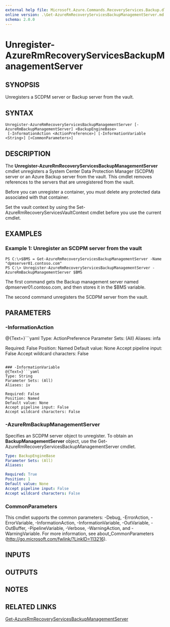 ```yaml
---
external help file: Microsoft.Azure.Commands.RecoveryServices.Backup.dll-Help.xml
online version: .\Get-AzureRmRecoveryServicesBackupManagementServer.md
schema: 2.0.0
---
```


# Unregister-AzureRmRecoveryServicesBackupManagementServer

## SYNOPSIS
Unregisters a SCDPM server or Backup server from the vault.

## SYNTAX

```
Unregister-AzureRmRecoveryServicesBackupManagementServer [-AzureRmBackupManagementServer] <BackupEngineBase>
 [-InformationAction <ActionPreference>] [-InformationVariable <String>] [<CommonParameters>]
```

## DESCRIPTION
The **Unregister-AzureRmRecoveryServicesBackupManagementServer** cmdlet unregisters a System Center Data Protection Manager (SCDPM) server or an Azure Backup server from the vault.
This cmdlet removes references to the servers that are unregistered from the vault.

Before you can unregister a container, you must delete any protected data associated with that container.

Set the vault context by using the Set-AzureRmRecoveryServicesVaultContext cmdlet before you use the current cmdlet.

## EXAMPLES

### Example 1: Unregister an SCDPM server from the vault
```
PS C:\>$BMS = Get-AzureRmRecoveryServicesBackupManagementServer -Name "dpmserver01.contoso.com"
PS C:\> Unregister-AzureRmRecoveryServicesBackupManagementServer -AzureRmBackupManagementServer $BMS
```

The first command gets the Backup management server named dpmserver01.contoso.com, and then stores it in the $BMS variable.

The second command unregisters the SCDPM server from the vault.

## PARAMETERS

### -InformationAction
@{Text=}```yaml
Type: ActionPreference
Parameter Sets: (All)
Aliases: infa

Required: False
Position: Named
Default value: None
Accept pipeline input: False
Accept wildcard characters: False
```

### -InformationVariable
@{Text=}```yaml
Type: String
Parameter Sets: (All)
Aliases: iv

Required: False
Position: Named
Default value: None
Accept pipeline input: False
Accept wildcard characters: False
```

### -AzureRmBackupManagementServer
Specifies an SCDPM server object to unregister.
To obtain an **BackupManagementServer** object, use the Get-AzureRmRecoveryServicesBackupManagementServer cmdlet.

```yaml
Type: BackupEngineBase
Parameter Sets: (All)
Aliases: 

Required: True
Position: 1
Default value: None
Accept pipeline input: False
Accept wildcard characters: False
```

### CommonParameters
This cmdlet supports the common parameters: -Debug, -ErrorAction, -ErrorVariable, -InformationAction, -InformationVariable, -OutVariable, -OutBuffer, -PipelineVariable, -Verbose, -WarningAction, and -WarningVariable. For more information, see about_CommonParameters (http://go.microsoft.com/fwlink/?LinkID=113216).

## INPUTS

## OUTPUTS

## NOTES

## RELATED LINKS

[Get-AzureRmRecoveryServicesBackupManagementServer](.\Get-AzureRmRecoveryServicesBackupManagementServer.md)

